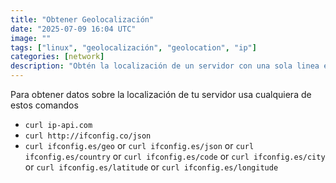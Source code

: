 ```yaml
---
title: "Obtener Geolocalización"
date: "2025-07-09 16:04 UTC"
image: ""
tags: ["linux", "geolocalización", "geolocation", "ip"]
categories: [network]
description: "Obtén la localización de un servidor con una sola linea en el terminal"
---
```


Para obtener datos sobre la localización de tu servidor usa cualquiera de estos comandos

- `curl ip-api.com`
- `curl http://ifconfig.co/json`
- `curl ifconfig.es/geo` or `curl ifconfig.es/json` or `curl ifconfig.es/country` or `curl ifconfig.es/code` or `curl ifconfig.es/city` or `curl ifconfig.es/latitude` or `curl ifconfig.es/longitude`
